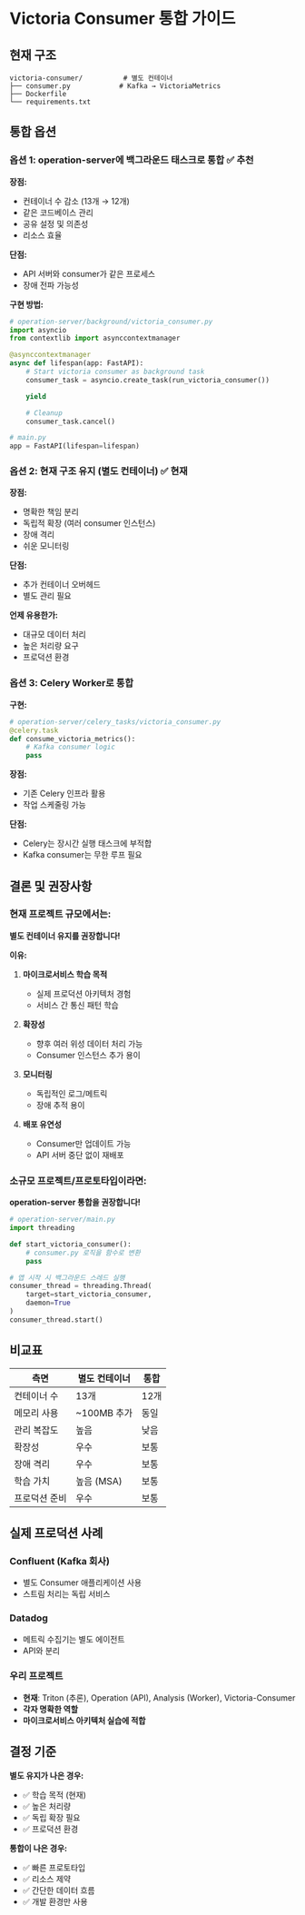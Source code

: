 # Victoria Consumer 통합 가이드

## 현재 구조

```
victoria-consumer/          # 별도 컨테이너
├── consumer.py            # Kafka → VictoriaMetrics
├── Dockerfile
└── requirements.txt
```

## 통합 옵션

### 옵션 1: operation-server에 백그라운드 태스크로 통합 ✅ 추천

**장점:**
- 컨테이너 수 감소 (13개 → 12개)
- 같은 코드베이스 관리
- 공유 설정 및 의존성
- 리소스 효율

**단점:**
- API 서버와 consumer가 같은 프로세스
- 장애 전파 가능성

**구현 방법:**

```python
# operation-server/background/victoria_consumer.py
import asyncio
from contextlib import asynccontextmanager

@asynccontextmanager
async def lifespan(app: FastAPI):
    # Start victoria consumer as background task
    consumer_task = asyncio.create_task(run_victoria_consumer())

    yield

    # Cleanup
    consumer_task.cancel()

# main.py
app = FastAPI(lifespan=lifespan)
```

### 옵션 2: 현재 구조 유지 (별도 컨테이너) ✅ 현재

**장점:**
- 명확한 책임 분리
- 독립적 확장 (여러 consumer 인스턴스)
- 장애 격리
- 쉬운 모니터링

**단점:**
- 추가 컨테이너 오버헤드
- 별도 관리 필요

**언제 유용한가:**
- 대규모 데이터 처리
- 높은 처리량 요구
- 프로덕션 환경

### 옵션 3: Celery Worker로 통합

**구현:**
```python
# operation-server/celery_tasks/victoria_consumer.py
@celery.task
def consume_victoria_metrics():
    # Kafka consumer logic
    pass
```

**장점:**
- 기존 Celery 인프라 활용
- 작업 스케줄링 가능

**단점:**
- Celery는 장시간 실행 태스크에 부적합
- Kafka consumer는 무한 루프 필요

## 결론 및 권장사항

### 현재 프로젝트 규모에서는:

**별도 컨테이너 유지를 권장합니다!**

**이유:**

1. **마이크로서비스 학습 목적**
   - 실제 프로덕션 아키텍처 경험
   - 서비스 간 통신 패턴 학습

2. **확장성**
   - 향후 여러 위성 데이터 처리 가능
   - Consumer 인스턴스 추가 용이

3. **모니터링**
   - 독립적인 로그/메트릭
   - 장애 추적 용이

4. **배포 유연성**
   - Consumer만 업데이트 가능
   - API 서버 중단 없이 재배포

### 소규모 프로젝트/프로토타입이라면:

**operation-server 통합을 권장합니다!**

```python
# operation-server/main.py
import threading

def start_victoria_consumer():
    # consumer.py 로직을 함수로 변환
    pass

# 앱 시작 시 백그라운드 스레드 실행
consumer_thread = threading.Thread(
    target=start_victoria_consumer,
    daemon=True
)
consumer_thread.start()
```

## 비교표

| 측면 | 별도 컨테이너 | 통합 |
|------|-------------|------|
| 컨테이너 수 | 13개 | 12개 |
| 메모리 사용 | ~100MB 추가 | 동일 |
| 관리 복잡도 | 높음 | 낮음 |
| 확장성 | 우수 | 보통 |
| 장애 격리 | 우수 | 보통 |
| 학습 가치 | 높음 (MSA) | 보통 |
| 프로덕션 준비 | 우수 | 보통 |

## 실제 프로덕션 사례

### Confluent (Kafka 회사)
- 별도 Consumer 애플리케이션 사용
- 스트림 처리는 독립 서비스

### Datadog
- 메트릭 수집기는 별도 에이전트
- API와 분리

### 우리 프로젝트
- **현재**: Triton (추론), Operation (API), Analysis (Worker), Victoria-Consumer
- **각자 명확한 역할**
- **마이크로서비스 아키텍처 실습에 적합**

## 결정 기준

**별도 유지가 나은 경우:**
- ✅ 학습 목적 (현재)
- ✅ 높은 처리량
- ✅ 독립 확장 필요
- ✅ 프로덕션 환경

**통합이 나은 경우:**
- ✅ 빠른 프로토타입
- ✅ 리소스 제약
- ✅ 간단한 데이터 흐름
- ✅ 개발 환경만 사용
